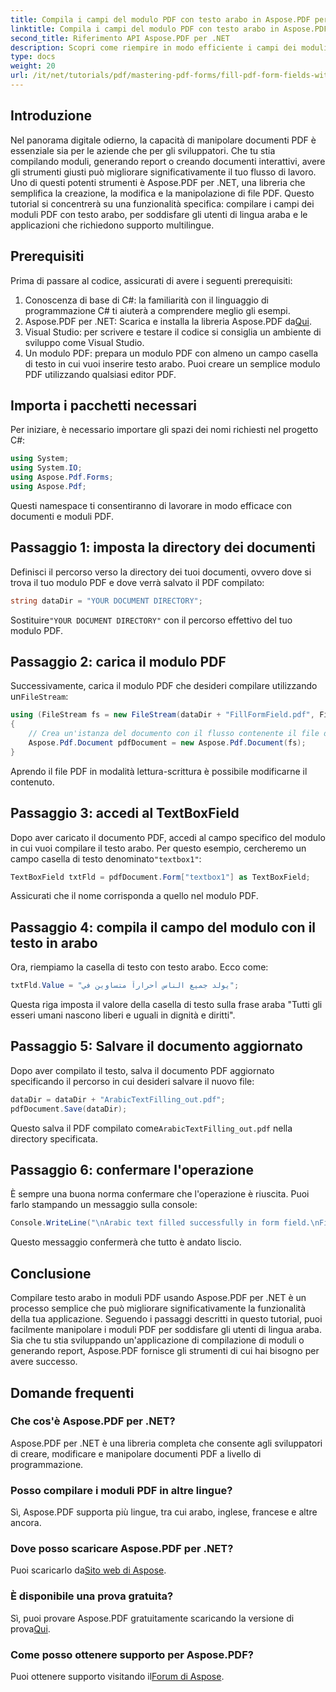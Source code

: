 ```yaml
---
title: Compila i campi del modulo PDF con testo arabo in Aspose.PDF per .NET
linktitle: Compila i campi del modulo PDF con testo arabo in Aspose.PDF per .NET
second_title: Riferimento API Aspose.PDF per .NET
description: Scopri come riempire in modo efficiente i campi dei moduli PDF con testo arabo usando la libreria Aspose.PDF per .NET. Questo tutorial passo dopo passo ti guida attraverso il processo di configurazione, esempio di codifica.
type: docs
weight: 20
url: /it/net/tutorials/pdf/mastering-pdf-forms/fill-pdf-form-fields-with-arabic-text/
---
```

## Introduzione

Nel panorama digitale odierno, la capacità di manipolare documenti PDF è essenziale sia per le aziende che per gli sviluppatori. Che tu stia compilando moduli, generando report o creando documenti interattivi, avere gli strumenti giusti può migliorare significativamente il tuo flusso di lavoro. Uno di questi potenti strumenti è Aspose.PDF per .NET, una libreria che semplifica la creazione, la modifica e la manipolazione di file PDF. Questo tutorial si concentrerà su una funzionalità specifica: compilare i campi dei moduli PDF con testo arabo, per soddisfare gli utenti di lingua araba e le applicazioni che richiedono supporto multilingue.

## Prerequisiti

Prima di passare al codice, assicurati di avere i seguenti prerequisiti:

1. Conoscenza di base di C#: la familiarità con il linguaggio di programmazione C# ti aiuterà a comprendere meglio gli esempi.
2. Aspose.PDF per .NET: Scarica e installa la libreria Aspose.PDF da[Qui](https://releases.aspose.com/pdf/net/).
3. Visual Studio: per scrivere e testare il codice si consiglia un ambiente di sviluppo come Visual Studio.
4. Un modulo PDF: prepara un modulo PDF con almeno un campo casella di testo in cui vuoi inserire testo arabo. Puoi creare un semplice modulo PDF utilizzando qualsiasi editor PDF.

## Importa i pacchetti necessari

Per iniziare, è necessario importare gli spazi dei nomi richiesti nel progetto C#:

```csharp
using System;
using System.IO;
using Aspose.Pdf.Forms;
using Aspose.Pdf;
```

Questi namespace ti consentiranno di lavorare in modo efficace con documenti e moduli PDF.

## Passaggio 1: imposta la directory dei documenti

Definisci il percorso verso la directory dei tuoi documenti, ovvero dove si trova il tuo modulo PDF e dove verrà salvato il PDF compilato:

```csharp
string dataDir = "YOUR DOCUMENT DIRECTORY";
```

 Sostituire`"YOUR DOCUMENT DIRECTORY"` con il percorso effettivo del tuo modulo PDF.

## Passaggio 2: carica il modulo PDF

 Successivamente, carica il modulo PDF che desideri compilare utilizzando un`FileStream`:

```csharp
using (FileStream fs = new FileStream(dataDir + "FillFormField.pdf", FileMode.Open, FileAccess.ReadWrite))
{
    // Crea un'istanza del documento con il flusso contenente il file del modulo
    Aspose.Pdf.Document pdfDocument = new Aspose.Pdf.Document(fs);
}
```

Aprendo il file PDF in modalità lettura-scrittura è possibile modificarne il contenuto.

## Passaggio 3: accedi al TextBoxField

Dopo aver caricato il documento PDF, accedi al campo specifico del modulo in cui vuoi compilare il testo arabo. Per questo esempio, cercheremo un campo casella di testo denominato`"textbox1"`:

```csharp
TextBoxField txtFld = pdfDocument.Form["textbox1"] as TextBoxField;
```

Assicurati che il nome corrisponda a quello nel modulo PDF.

## Passaggio 4: compila il campo del modulo con il testo in arabo

Ora, riempiamo la casella di testo con testo arabo. Ecco come:

```csharp
txtFld.Value = "يولد جميع الناس أحراراً متساوين في";
```

Questa riga imposta il valore della casella di testo sulla frase araba "Tutti gli esseri umani nascono liberi e uguali in dignità e diritti".

## Passaggio 5: Salvare il documento aggiornato

Dopo aver compilato il testo, salva il documento PDF aggiornato specificando il percorso in cui desideri salvare il nuovo file:

```csharp
dataDir = dataDir + "ArabicTextFilling_out.pdf";
pdfDocument.Save(dataDir);
```

 Questo salva il PDF compilato come`ArabicTextFilling_out.pdf` nella directory specificata.

## Passaggio 6: confermare l'operazione

È sempre una buona norma confermare che l'operazione è riuscita. Puoi farlo stampando un messaggio sulla console:

```csharp
Console.WriteLine("\nArabic text filled successfully in form field.\nFile saved at " + dataDir);
```

Questo messaggio confermerà che tutto è andato liscio.

## Conclusione

Compilare testo arabo in moduli PDF usando Aspose.PDF per .NET è un processo semplice che può migliorare significativamente la funzionalità della tua applicazione. Seguendo i passaggi descritti in questo tutorial, puoi facilmente manipolare i moduli PDF per soddisfare gli utenti di lingua araba. Sia che tu stia sviluppando un'applicazione di compilazione di moduli o generando report, Aspose.PDF fornisce gli strumenti di cui hai bisogno per avere successo.

## Domande frequenti

### Che cos'è Aspose.PDF per .NET?
Aspose.PDF per .NET è una libreria completa che consente agli sviluppatori di creare, modificare e manipolare documenti PDF a livello di programmazione.

### Posso compilare i moduli PDF in altre lingue?
Sì, Aspose.PDF supporta più lingue, tra cui arabo, inglese, francese e altre ancora.

### Dove posso scaricare Aspose.PDF per .NET?
 Puoi scaricarlo da[Sito web di Aspose](https://releases.aspose.com/pdf/net/).

### È disponibile una prova gratuita?
 Sì, puoi provare Aspose.PDF gratuitamente scaricando la versione di prova[Qui](https://releases.aspose.com/).

### Come posso ottenere supporto per Aspose.PDF?
 Puoi ottenere supporto visitando il[Forum di Aspose](https://forum.aspose.com/c/pdf/10).